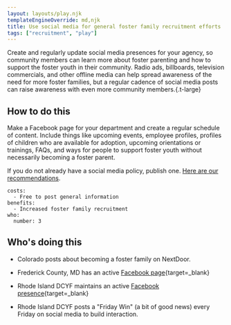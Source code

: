 ```yaml
---
layout: layouts/play.njk
templateEngineOverride: md,njk
title: Use social media for general foster family recruitment efforts
tags: ["recruitment", "play"]
---
```


Create and regularly update social media presences for your agency, so community members can learn more about foster parenting and how to support the foster youth in their community. Radio ads, billboards, television commercials, and other offline media can help spread awareness of the need for more foster families, but a regular cadence of social media posts can raise awareness with even more community members.{.t-large}

## How to do this

Make a Facebook page for your department and create a regular schedule of content. Include things like upcoming events, employee profiles, profiles of children who are available for adoption, upcoming orientations or trainings, FAQs, and ways for people to support foster youth without necessarily becoming a foster parent.

If you do not already have a social media policy, publish one. [Here are our recommendations](/recommendations/social-media-policy).

    costs:
      - Free to post general information
    benefits:
      - Increased foster family recruitment
    who:
      number: 3

## Who's doing this

* Colorado posts about becoming a foster family on NextDoor.

* Frederick County, MD has an active [Facebook page](https://www.facebook.com/FCDSS.fosteradopt){target=_blank}

* Rhode Island DCYF maintains an active [Facebook presence](https://www.facebook.com/ridcyf/){target=_blank}

* Rhode Island DCYF posts a "Friday Win" (a bit of good news) every Friday on social media to build interaction.